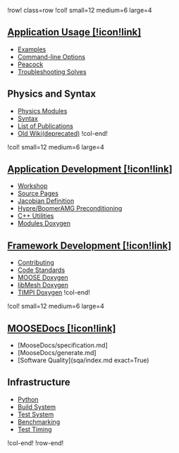 !row! class=row
!col! small=12 medium=6 large=4
## [Application Usage [!icon!link]](application_usage/index.md)

- [Examples](examples/index.md)
- [Command-line Options](command_line_usage.md)
- [Peacock](peacock.md)
- [Troubleshooting Solves](failed_solves.md)

## Physics and Syntax

- [Physics Modules](modules/index.md)
- [Syntax](syntax/index.md)
- [List of Publications](publications.md)
- [Old Wiki(deprecated)](https://www.mooseframework.org/old/wiki)
!col-end!

!col! small=12 medium=6 large=4
## [Application Development [!icon!link]](application_development/index.md)

- [Workshop](/workshop.md)
- [Source Pages](source/index.md)
- [Jacobian Definition](/jacobian_definition.md)
- [Hypre/BoomerAMG Preconditioning](hypre.md)
- [C++ Utilities](utils/index.md)
- [Modules Doxygen](http://mooseframework.org/docs/doxygen/modules/classes.html)

## [Framework Development [!icon!link]](framework_development/index.md)

- [Contributing](framework_development/contributing.md)
- [Code Standards](code_standards.md)
- [MOOSE Doxygen](https://mooseframework.org/docs/doxygen/moose/classes.html)
- [libMesh Doxygen](https://mooseframework.org/docs/doxygen/libmesh/classes.html)
- [TIMPI Doxygen](https://mooseframework.org/docs/doxygen/timpi/classes.html)
!col-end!

!col! small=12 medium=6 large=4
## [MOOSEDocs [!icon!link]](MooseDocs/index.md)

- [MooseDocs/specification.md]
- [MooseDocs/generate.md]
- [Software Quality](sqa/index.md exact=True)

## Infrastructure

- [Python](python/index.md)
- [Build System](/build_system.md)
- [Test System](/test_system.md)
- [Benchmarking](/performance_benchmarking.md)
- [Test Timing](https://mooseframework.org/docs/timing/)

!col-end!
!row-end!
